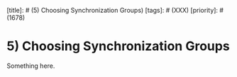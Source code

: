 [title]: # (5) Choosing Synchronization Groups)
[tags]: # (XXX)
[priority]: # (1678)
# 5) Choosing Synchronization Groups
Something here.
